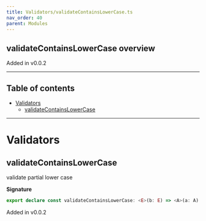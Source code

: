 ```yaml
---
title: Validators/validateContainsLowerCase.ts
nav_order: 40
parent: Modules
---
```


## validateContainsLowerCase overview

Added in v0.0.2

---

<h2 class="text-delta">Table of contents</h2>

- [Validators](#validators)
  - [validateContainsLowerCase](#validatecontainslowercase)

---

# Validators

## validateContainsLowerCase

validate partial lower case

**Signature**

```ts
export declare const validateContainsLowerCase: <E>(b: E) => <A>(a: A) => Either<E, string>
```

Added in v0.0.2
